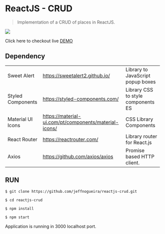 # ReactJS - CRUD

> Implementation of a CRUD of places in ReactJS.

![](https://i.imgur.com/8VH4psk.png)

Click here to checkout live [DEMO](https://jeffnogueira-reactjs-crud.netlify.app/)

## Dependency

|                |                             |        |
| -------------- |---------------------------  |------  |
| Sweet Alert         | https://sweetalert2.github.io/  | Library to JavaScript popup boxes   |
| Styled Components         | https://styled-components.com/  | Library CSS to style components ES   |
| Material UI Icons     | https://material-ui.com/pt/components/material-icons/|    CSS Library Components     |
| React Router | https://reactrouter.com/                  |   Library router for React.js     |
| Axios | https://github.com/axios/axios | Promise based HTTP client. |

## RUN

```
$ git clone https://github.com/jeffnogueira/reactjs-crud.git

$ cd reactjs-crud

$ npm install

$ npm start

```
Application is running in 3000 localhost port.
